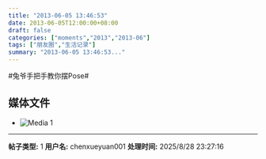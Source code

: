 ```yaml
---
title: "2013-06-05 13:46:53"
date: 2013-06-05T12:00:00+08:00
draft: false
categories: ["moments","2013","2013-06"]
tags: ["朋友圈","生活记录"]
summary: "2013-06-05 13:46:53..."
---
```


#兔爷手把手教你摆Pose#

## 媒体文件

- ![Media 1](/Moments/photos/2013-06-05/201306051346530.jpg)

---

**帖子类型:** 1
**用户名:** chenxueyuan001
**处理时间:** 2025/8/28 23:27:16